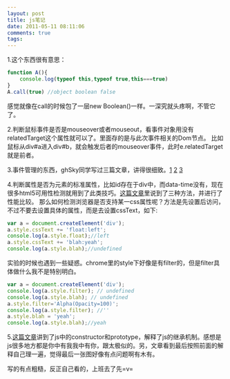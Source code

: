 ```yaml
---
layout: post
title: js笔记
date: 2011-05-11 08:11:06
comments: true
tags: 
---
```


1.这个东西很有意思：

``` javascript
function A(){
	console.log(typeof this,typeof true,this===true)
}
A.call(true) //object boolean false
```

感觉就像在call的时候包了一层new Boolean()一样。一深究就头疼啊，不管它了。

2.判断鼠标事件是否是mouseover或者mouseout，看事件对象用没有relatedTarget这个属性就可以了。里面存的是与此次事件相关的Dom节点。
比如鼠标从div#a进入div#b，就会触发后者的mouseover事件，此时e.relatedTarget就是前者。

3.事件管理的东西，ghSky同学写过三篇文章，讲得很细致。[1](http://ghsky.com/2010/08/kissy-event-model-part-one.html) [2](http://ghsky.com/2010/08/kissy-event-model-part-two.html) [3](http://ghsky.com/2010/08/kissy-event-model-part-three.html) 

4.判断属性是否为元素的标准属性，比如id存在于div中，而data-time没有，现在很多html5可用性检测就用到了此类技巧。[这篇文章](http://andrew.hedges.name/experiments/in/)里说到了三种方法，并进行了性能比较。
那么如何检测浏览器是否支持某一css属性呢？方法是先设置后访问，不过不要去设置具体的属性，而是去设置cssText，如下:

``` javascript
var a = document.createElement('div');
a.style.cssText += 'float:left';
console.log(a.style.float);//left
a.style.cssText += 'blah:yeah';
console.log(a.style.blah);//undefined
```

实验的时候也遇到一些疑惑。chrome里的style下好像是有filter的，但是filter具体做什么我不是特别明白。

``` javascript
var a = document.createElement('div');
console.log(a.style.filter); // undefined
console.log(a.style.blah); // undefined
a.style.filter='Alpha(Opacity=100)';
console.log(a.style.filter); //''
a.style.blah = 'yeah';
console.log(a.style.blah);//yeah
```

5.[这篇文章](http://blog.csdn.net/niuyongjie/archive/2009/11/15/4810835.aspx)讲到了js中的constructor和prototype，解释了js的继承机制。感想是js很多地方都是你中有我我中有你，跟太极似的。另，文章看到最后按照前面的解释自己理一遍，觉得最后一张图好像有点问题啊有木有。

写的有点粗糙，反正自己看的，上班去了先=v=